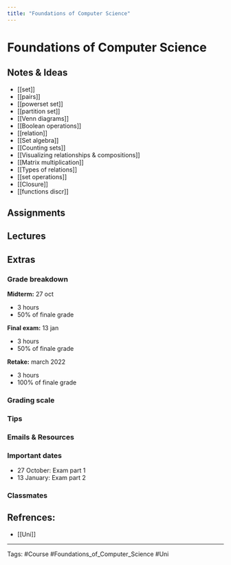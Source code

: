 ```yaml
---
title: "Foundations of Computer Science"
---
```


# Foundations of Computer Science

## Notes & Ideas
- [[set]]
- [[pairs]]
- [[powerset set]]
- [[partition set]]
- [[Venn diagrams]]
- [[Boolean operations]]
- [[relation]]
- [[Set algebra]]
- [[Counting sets]]
- [[Visualizing relationships & compositions]]
- [[Matrix multiplication]]
- [[Types of relations]]
- [[set operations]]
- [[Closure]]
- [[functions discr]]
## Assignments
## Lectures
## Extras
### Grade breakdown
**Midterm:** 27 oct
- 3 hours 
- 50% of finale grade 

**Final exam:** 13 jan 
- 3 hours 
- 50% of finale grade

**Retake:** march 2022
- 3 hours 
- 100% of finale grade
### Grading scale
### Tips
### Emails & Resources
### Important dates
- 27 October: Exam part 1
- 13 January: Exam part 2
### Classmates

## Refrences:
- [[Uni]]

---
Tags: #Course #Foundations_of_Computer_Science #Uni 
